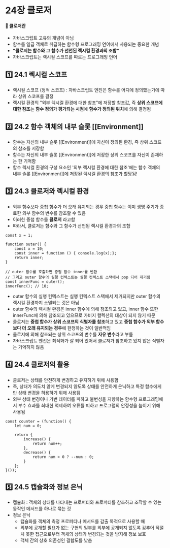 # 24장 클로저
#### 📍 클로저란
 - 자바스크립트 고유의 개념이 아님
 - 함수를 일급 객체로 취급하는 함수형 프로그래밍 언어에서 사용되는 중요한 개념
 - **"클로저는 함수와 그 함수가 선언된 렉시컬 환경과의 조합"**
 - 자바스크립트는 렉시컬 스코프를 따르는 프로그래밍 언어

## 1️⃣ 24.1 렉시컬 스코프
 - 렉시컬 스코프 (정적 스코프) : 자바스크립트 엔진은 함수를 어디에 정의했는가에 따라 상위 스코프를 결정
 - 렉시컬  환경의 "외부 렉시컬 환경에 대한 참조"에 저장할 참조값, 즉 **상위 스코프에 대한 참조**는 **함수 정의가 평가되는 시점**에 **함수가 정의된 위치**에 의해 결정됨

## 2️⃣ 24.2 함수 객체의 내부 슬롯 [[Environment]]
 - 함수는 자신의 내부 슬롯 [[Environment]]에 자신이 정의된 환경, 즉 상위 스코프의 참조를 저장함
 - 함수는 자신의 내부 슬롯 [[Environment]]에 저장한 상위 스코프를 자신이 존재하는 한 기억함
 - 함수 렉시컬 환경의 구성 요소인 '외부 렉시컬 환경에 대한 참조'에는 함수 객체의 내부 슬롯 [[Environment]]에 저장된 렉시컬 환경의 참조가 할당됨!

## 3️⃣ 24.3 클로저와 렉시컬 환경
 - 외부 함수보다 중첩 함수가 더 오래 유지되는 경우 중첩 함수는 이미 생명 주기가 종료한 외부 함수의 변수를 참조할 수 있음
 - 이러한 중첩 함수를 **클로저** 라고함
 - 따라서, 클로저는 함수와 그 함수가 선언된 렉시컬 환경과의 조합
```
const x = 1;

function outer() {
	const x = 10;
    const inner = function () { console.log(x);};
    return inner;
}

// outer 함수를 호출하면 중첩 함수 inner를 반환
// 그리고 outer 함수의 실행 컨텍스트는 실행 컨텍스트 스택에서 pop 되어 제거됨
const innerFunc = outer();
innerFunc(); // 10;
```
 - outer 함수의 실행 컨텍스트는 실행 컨텍스트 스택에서 제거되지만 outer 함수의 렉시컬 환경까지 소멸되는 것은 아님
 - outer 함수의 렉시컬 환경은 inner 함수에 의해 참조되고 있고, inner 함수 또한 innerFunc에 의해 참조되고 있으므로 가비지 컬렉션의 대상이 되지 않기 때문
 - 클로저는 **중첩 함수가 상위 스코프의 식별자를 참조**하고 있고 **중첩 함수가 외부 함수보다 더 오래 유지되는 경우**에 한정하는 것이 일반적임
 - 클로저에 의해 참조되는 상위 스코프의 변수를 **자유 변수**라고 부름
 - 자바스크립트 엔진은 최적화가 잘 되어 있어서 클로저가 참조하고 있지 않은 식별자는 기억하지 않음

## 4️⃣ 24.4 클로저의 활용
 - 클로저는 상태를 안전하게 변경하고 유지하기 위해 사용함
 - 즉, 상태가 의도치 않게 변경되지 않도록 상태를 안전하게 은닉하고 특정 함수에게만 상태 변경을 허용하기 위해 사용됨
 - 외부 상태 변경이나 가변 데이터를 피하고 불변성을 지향하는 함수형 프로그래밍에서 부수 효과를 최대한 억제하여 오류를 피하고 프로그램의 안정성을 높이기 위해 사용됨
```
const counter = (function() {
	let num = 0;
    
    return {
    	increase() {
        	return num++;
        },
        decrease() {
        	return num > 0 ? --num : 0;
        }
    };
}());
```

## 5️⃣ 24.5 캡슐화와 정보 은닉
 - 캡슐화 : 객체의 상태를 나타내는 프로퍼티와 프로퍼티를 참조하고 조작할 수 있는 동작인 메서드를 하나로 묶는 것
 - 정보 은닉
   - 캡슐화를 객체의 측정 프로퍼티나 메서드를 감출 목적으로 사용할 때
   - 외부에 공개할 필요가 없는 구현의 일부를 외부에 공개되지 않도록 감추어 적절치 못한 접근으로부터 객체의 상태가 변경되는 것을 방지해 정보 보호
   - 객체 간의 상호 의존성인 결합도를 낮춤
